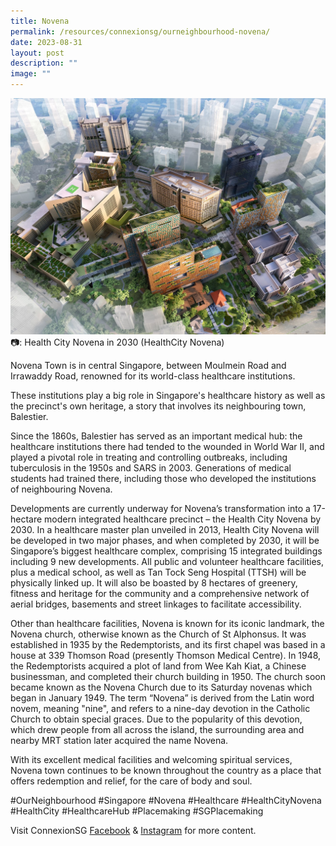 ```yaml
---
title: Novena
permalink: /resources/connexionsg/ourneighbourhood-novena/
date: 2023-08-31
layout: post
description: ""
image: ""
---
```

![](/images/connexionsg/2023/novena.jpg)
📷: Health City Novena in 2030 (HealthCity Novena)

Novena Town is in central Singapore, between Moulmein Road and Irrawaddy Road, renowned for its world-class healthcare institutions.

These institutions play a big role in Singapore's healthcare history as well as the precinct's own heritage, a story that involves its neighbouring town, Balestier.

Since the 1860s, Balestier has served as an important medical hub: the healthcare institutions there had tended to the wounded in World War II, and played a pivotal role in treating and controlling outbreaks, including tuberculosis in the 1950s and SARS in 2003. Generations of medical students had trained there, including those who developed the institutions of neighbouring Novena.

Developments are currently underway for Novena’s transformation into a 17-hectare modern integrated healthcare precinct – the Health City Novena by 2030. In a healthcare master plan unveiled in 2013, Health City Novena will be developed in two major phases, and when completed by 2030, it will be Singapore’s biggest healthcare complex, comprising 15 integrated buildings including 9 new developments. All public and volunteer healthcare facilities, plus a medical school, as well as Tan Tock Seng Hospital (TTSH) will be physically linked up. It will also be boasted by 8 hectares of greenery, fitness and heritage for the community and a comprehensive network of aerial bridges, basements and street linkages to facilitate accessibility.

Other than healthcare facilities, Novena is known for its iconic landmark, the Novena church, otherwise known as the Church of St Alphonsus. It was established in 1935 by the Redemptorists, and its first chapel was based in a house at 339 Thomson Road (presently Thomson Medical Centre). In 1948, the Redemptorists acquired a plot of land from Wee Kah Kiat, a Chinese businessman, and completed their church building in 1950. The church soon became known as the Novena Church due to its Saturday novenas which began in January 1949. The term “Novena” is derived from the Latin word novem, meaning "nine", and refers to a nine-day devotion in the Catholic Church to obtain special graces. Due to the popularity of this devotion, which drew people from all across the island, the surrounding area and nearby MRT station later acquired the name Novena.

With its excellent medical facilities and welcoming spiritual services, Novena town continues to be known throughout the country as a place that offers redemption and relief, for the care of body and soul.

#OurNeighbourhood #Singapore #Novena #Healthcare #HealthCityNovena #HealthCity #HealthcareHub #Placemaking #SGPlacemaking


Visit ConnexionSG <a target="_blank" href="https://www.facebook.com/ConnexionSG">Facebook</a> &amp; <a target="_blank" href="https://www.instagram.com/connexionsg/">Instagram</a> for more content.
